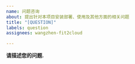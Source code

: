 ```yaml
---
name: 问题咨询
about: 提出针对本项目安装部署、使用及其他方面的相关问题
title: "[QUESTION]"
labels: question
assignees: wangzhen-fit2cloud

---
```


**请描述您的问题.**